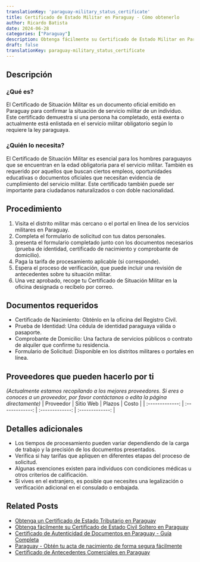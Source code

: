 ```yaml
---
translationKey: 'paraguay-military_status_certificate'
title: Certificado de Estado Militar en Paraguay - Cómo obtenerlo
author: Ricardo Batista
date: 2024-06-28
categories: ["Paraguay"]
description: Obtenga fácilmente su Certificado de Estado Militar en Paraguay. Aprenda los pasos, documentos requeridos y consejos esenciales.
draft: false
translationKey: paraguay-military_status_certificate
---
```


## Descripción
### ¿Qué es?
El Certificado de Situación Militar es un documento oficial emitido en Paraguay para confirmar la situación de servicio militar de un individuo. Este certificado demuestra si una persona ha completado, está exenta o actualmente está enlistada en el servicio militar obligatorio según lo requiere la ley paraguaya.

### ¿Quién lo necesita?
El Certificado de Situación Militar es esencial para los hombres paraguayos que se encuentran en la edad obligatoria para el servicio militar. También es requerido por aquellos que buscan ciertos empleos, oportunidades educativas o documentos oficiales que necesitan evidencia de cumplimiento del servicio militar. Este certificado también puede ser importante para ciudadanos naturalizados o con doble nacionalidad.

## Procedimiento

1. Visita el distrito militar más cercano o el portal en línea de los servicios militares en Paraguay.
2. Completa el formulario de solicitud con tus datos personales.
3. presenta el formulario completado junto con los documentos necesarios (prueba de identidad, certificado de nacimiento y comprobante de domicilio).
4. Paga la tarifa de procesamiento aplicable (si corresponde).
5. Espera el proceso de verificación, que puede incluir una revisión de antecedentes sobre tu situación militar.
6. Una vez aprobado, recoge tu Certificado de Situación Militar en la oficina designada o recíbelo por correo.

## Documentos requeridos

- Certificado de Nacimiento: Obténlo en la oficina del Registro Civil.
- Prueba de Identidad: Una cédula de identidad paraguaya válida o pasaporte.
- Comprobante de Domicilio: Una factura de servicios públicos o contrato de alquiler que confirme tu residencia.
- Formulario de Solicitud: Disponible en los distritos militares o portales en línea.

## Proveedores que pueden hacerlo por ti
_(Actualmente estamos recopilando a los mejores proveedores. Si eres o conoces a un proveedor, por favor contáctanos o edita la página directamente)_
| Proveedor       |     Sitio Web    |    Plazos    |     Costo    |
| :-------------: | :-------------: |  :-------------: | :-------------: |

## Detalles adicionales

- Los tiempos de procesamiento pueden variar dependiendo de la carga de trabajo y la precisión de los documentos presentados.
- Verifica si hay tarifas que apliquen en diferentes etapas del proceso de solicitud.
- Algunas exenciones existen para individuos con condiciones médicas u otros criterios de calificación.
- Si vives en el extranjero, es posible que necesites una legalización o verificación adicional en el consulado o embajada.


## Related Posts

- [Obtenga un Certificado de Estado Tributario en Paraguay](https://tramitit.com/es/guides/paraguay/certificado_de_situación_tributaria/)
- [Obtenga fácilmente su Certificado de Estado Civil Soltero en Paraguay](https://tramitit.com/es/guides/paraguay/certificado_de_soltería/)
- [Certificado de Autenticidad de Documentos en Paraguay - Guía Completa](https://tramitit.com/es/guides/paraguay/certificado_de_autenticidad_de_documentos/)
- [Paraguay - Obtén tu acta de nacimiento de forma segura fácilmente](https://tramitit.com/es/guides/paraguay/certificado_de_nacimiento/)
- [Certificado de Antecedentes Comerciales en Paraguay](https://tramitit.com/es/guides/paraguay/certificado_de_antecedentes_comerciales/)